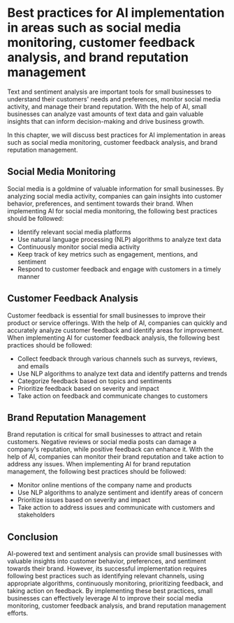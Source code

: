 Best practices for AI implementation in areas such as social media monitoring, customer feedback analysis, and brand reputation management
===============================================================================================================================================================================================

Text and sentiment analysis are important tools for small businesses to understand their customers' needs and preferences, monitor social media activity, and manage their brand reputation. With the help of AI, small businesses can analyze vast amounts of text data and gain valuable insights that can inform decision-making and drive business growth.

In this chapter, we will discuss best practices for AI implementation in areas such as social media monitoring, customer feedback analysis, and brand reputation management.

Social Media Monitoring
-----------------------

Social media is a goldmine of valuable information for small businesses. By analyzing social media activity, companies can gain insights into customer behavior, preferences, and sentiment towards their brand. When implementing AI for social media monitoring, the following best practices should be followed:

* Identify relevant social media platforms
* Use natural language processing (NLP) algorithms to analyze text data
* Continuously monitor social media activity
* Keep track of key metrics such as engagement, mentions, and sentiment
* Respond to customer feedback and engage with customers in a timely manner

Customer Feedback Analysis
--------------------------

Customer feedback is essential for small businesses to improve their product or service offerings. With the help of AI, companies can quickly and accurately analyze customer feedback and identify areas for improvement. When implementing AI for customer feedback analysis, the following best practices should be followed:

* Collect feedback through various channels such as surveys, reviews, and emails
* Use NLP algorithms to analyze text data and identify patterns and trends
* Categorize feedback based on topics and sentiments
* Prioritize feedback based on severity and impact
* Take action on feedback and communicate changes to customers

Brand Reputation Management
---------------------------

Brand reputation is critical for small businesses to attract and retain customers. Negative reviews or social media posts can damage a company's reputation, while positive feedback can enhance it. With the help of AI, companies can monitor their brand reputation and take action to address any issues. When implementing AI for brand reputation management, the following best practices should be followed:

* Monitor online mentions of the company name and products
* Use NLP algorithms to analyze sentiment and identify areas of concern
* Prioritize issues based on severity and impact
* Take action to address issues and communicate with customers and stakeholders

Conclusion
----------

AI-powered text and sentiment analysis can provide small businesses with valuable insights into customer behavior, preferences, and sentiment towards their brand. However, its successful implementation requires following best practices such as identifying relevant channels, using appropriate algorithms, continuously monitoring, prioritizing feedback, and taking action on feedback. By implementing these best practices, small businesses can effectively leverage AI to improve their social media monitoring, customer feedback analysis, and brand reputation management efforts.
